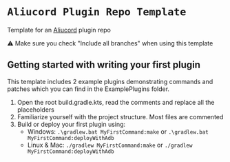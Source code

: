 # `Aliucord Plugin Repo Template`

Template for an [Aliucord](https://github.com/Aliucord) plugin repo

⚠️ Make sure you check "Include all branches" when using this template

 
## Getting started with writing your first plugin

This template includes 2 example plugins demonstrating commands and patches which you can find in the ExamplePlugins folder.

1. Open the root build.gradle.kts, read the comments and replace all the placeholders
2. Familiarize yourself with the project structure. Most files are commented
3. Build or deploy your first plugin using:
   - Windows: `.\gradlew.bat MyFirstCommand:make` or `.\gradlew.bat MyFirstCommand:deployWithAdb`
   - Linux & Mac: `./gradlew MyFirstCommand:make` or `./gradlew MyFirstCommand:deployWithAdb`
